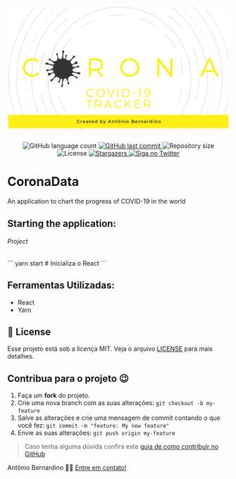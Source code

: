 <h1 align="center">
    <img alt="NextLevelWeek" title="#NextLevelWeek" src="./img/logo.png" width="500px" />
</h1>

<p align="center">
  <img alt="GitHub language count" src="https://img.shields.io/github/languages/count/tonybsilva-dev/CoronaData?color=%2304D361">
  <a href="https://github.com/Tonybsilva-dev/CoronaData/commits/master">
  <img alt="GitHub last commit" src="https://img.shields.io/github/last-commit/tonybsilva-dev/CoronaData">
  </a>
  <img alt="Repository size" src="https://img.shields.io/github/repo-size/tonybsilva-dev/CoronaData">
  <img alt="License" src="https://img.shields.io/badge/license-MIT-brightgreen">
  <a href="https://github.com/tonybsilva-dev/CoronaData/stargazers">
    <img alt="Stargazers" src="https://img.shields.io/github/stars/tonybsilva-dev/CoronaData?style=social">
  </a>
  	
  <a href="https://twitter.com/tonybsilvaaa">
    <img alt="Siga no Twitter" src="https://img.shields.io/twitter/url?url=https%3A%2F%2Fgithub.com%2Ftgmarinho%2Fnlw1">
  </a>

</p>

<h1>CoronaData</h1>
<span>An application to chart the progress of COVID-19 in the world</span>



## Starting the application:

<h6>Project</h6>
```
yarn start # Inicializa o React
```

## Ferramentas Utilizadas:
<ul>
  <li>React</li>
  <li>Yarn</li>
</ul>

## :memo: License

Esse projeto está sob a licença MIT. Veja o arquivo [LICENSE](LICENSE.md) para mais detalhes.

## Contribua para o projeto 😉

1. Faça um **fork** do projeto.
2. Crie uma nova branch com as suas alterações: `git checkout -b my-feature`
3. Salve as alterações e crie uma mensagem de commit contando o que você fez: `git commit -m "feature: My new feature"`
4. Envie as suas alterações: `git push origin my-feature`
> Caso tenha alguma dúvida confira este [guia de como contribuir no GitHub](https://github.com/firstcontributions/first-contributions)


Antônio Bernardino 👋🏽 [Entre em contato!](https://www.linkedin.com/in/tony-silva/)
